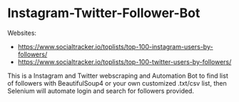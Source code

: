# Instagram-Twitter-Follower-Bot

Websites: 
- https://www.socialtracker.io/toplists/top-100-instagram-users-by-followers/
- https://www.socialtracker.io/toplists/top-100-twitter-users-by-followers/

This is a Instagram and Twitter webscraping and Automation Bot to find list of followers with BeautifulSoup4 or your own customized .txt/csv list, then Selenium will automate login and search for followers provided. 
